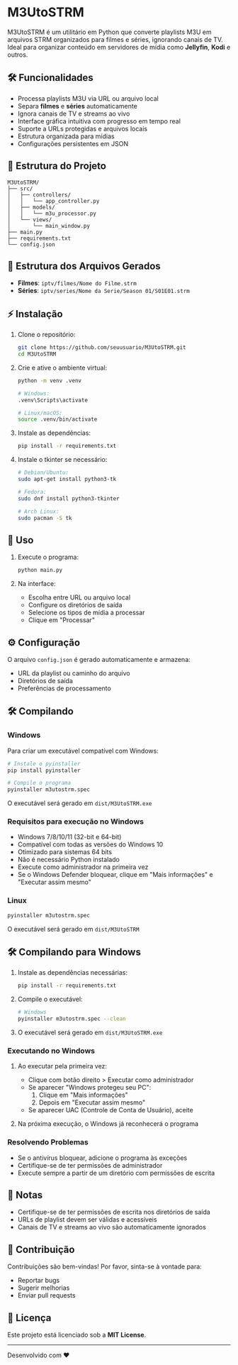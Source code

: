 # M3UtoSTRM

M3UtoSTRM é um utilitário em Python que converte playlists M3U em arquivos STRM organizados para filmes e séries, ignorando canais de TV. Ideal para organizar conteúdo em servidores de mídia como **Jellyfin**, **Kodi** e outros.

## 🛠️ Funcionalidades
- Processa playlists M3U via URL ou arquivo local
- Separa **filmes** e **séries** automaticamente
- Ignora canais de TV e streams ao vivo
- Interface gráfica intuitiva com progresso em tempo real
- Suporte a URLs protegidas e arquivos locais
- Estrutura organizada para mídias
- Configurações persistentes em JSON

## 📝 Estrutura do Projeto

```
M3UtoSTRM/
├── src/
│   ├── controllers/
│   │   └── app_controller.py
│   ├── models/
│   │   └── m3u_processor.py
│   └── views/
│       └── main_window.py
├── main.py
├── requirements.txt
└── config.json
```

## 📁 Estrutura dos Arquivos Gerados

- **Filmes**: `iptv/filmes/Nome do Filme.strm`
- **Séries**: `iptv/series/Nome da Serie/Season 01/S01E01.strm`

## ⚡ Instalação

1. Clone o repositório:
   ```bash
   git clone https://github.com/seuusuario/M3UtoSTRM.git
   cd M3UtoSTRM
   ```

2. Crie e ative o ambiente virtual:
   ```bash
   python -m venv .venv
   
   # Windows:
   .venv\Scripts\activate
   
   # Linux/macOS:
   source .venv/bin/activate
   ```

3. Instale as dependências:
   ```bash
   pip install -r requirements.txt
   ```

4. Instale o tkinter se necessário:
   ```bash
   # Debian/Ubuntu:
   sudo apt-get install python3-tk
   
   # Fedora:
   sudo dnf install python3-tkinter
   
   # Arch Linux:
   sudo pacman -S tk
   ```

## 🚀 Uso

1. Execute o programa:
   ```bash
   python main.py
   ```

2. Na interface:
   - Escolha entre URL ou arquivo local
   - Configure os diretórios de saída
   - Selecione os tipos de mídia a processar
   - Clique em "Processar"

## ⚙️ Configuração

O arquivo `config.json` é gerado automaticamente e armazena:
- URL da playlist ou caminho do arquivo
- Diretórios de saída
- Preferências de processamento

## 🛠️ Compilando

### Windows
Para criar um executável compatível com Windows:

```bash
# Instale o pyinstaller
pip install pyinstaller

# Compile o programa
pyinstaller m3utostrm.spec
```

O executável será gerado em `dist/M3UtoSTRM.exe`

### Requisitos para execução no Windows
- Windows 7/8/10/11 (32-bit e 64-bit)
- Compatível com todas as versões do Windows 10
- Otimizado para sistemas 64 bits
- Não é necessário Python instalado
- Execute como administrador na primeira vez
- Se o Windows Defender bloquear, clique em "Mais informações" e "Executar assim mesmo"

### Linux
```bash
pyinstaller m3utostrm.spec
```

O executável será gerado em `dist/M3UtoSTRM`

## 🛠️ Compilando para Windows

1. Instale as dependências necessárias:
   ```bash
   pip install -r requirements.txt
   ```

2. Compile o executável:
   ```bash
   # Windows
   pyinstaller m3utostrm.spec --clean
   ```

3. O executável será gerado em `dist/M3UtoSTRM.exe`

### Executando no Windows
1. Ao executar pela primeira vez:
   - Clique com botão direito > Executar como administrador
   - Se aparecer "Windows protegeu seu PC":
     1. Clique em "Mais informações"
     2. Depois em "Executar assim mesmo"
   - Se aparecer UAC (Controle de Conta de Usuário), aceite

2. Na próxima execução, o Windows já reconhecerá o programa

### Resolvendo Problemas
- Se o antivírus bloquear, adicione o programa às exceções
- Certifique-se de ter permissões de administrador
- Execute sempre a partir de um diretório com permissões de escrita

## 📝 Notas
- Certifique-se de ter permissões de escrita nos diretórios de saída
- URLs de playlist devem ser válidas e acessíveis
- Canais de TV e streams ao vivo são automaticamente ignorados

## 🤝 Contribuição
Contribuições são bem-vindas! Por favor, sinta-se à vontade para:
- Reportar bugs
- Sugerir melhorias
- Enviar pull requests

## 📄 Licença
Este projeto está licenciado sob a **MIT License**.

---
Desenvolvido com ❤️